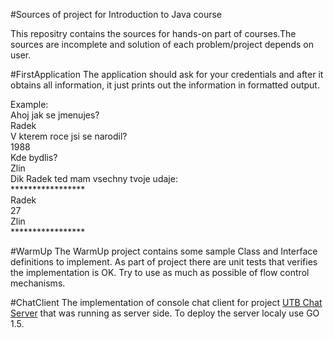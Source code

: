 #Sources of project for Introduction to Java course

This repositry contains the sources for hands-on part of courses.The sources are incomplete
and solution of each problem/project depends on user.



#FirstApplication
The application should ask for your credentials and after it obtains all information, it just prints
out the information in formatted output.


Example:<br />
Ahoj jak se jmenujes?<br />
Radek<br />
V kterem roce jsi se narodil?<br />
1988<br />
Kde bydlis?<br />
Zlin<br />
Dik Radek ted mam vsechny tvoje udaje:<br />
*****************<br />
Radek<br />
27<br />
Zlin<br />
*****************<br />


#WarmUp
The WarmUp project contains some sample Class and Interface definitions to implement. As part of project there are unit tests that verifies the implementation is OK. Try to use as much as possible of flow control mechanisms.


#ChatClient
The implementation of console chat client for project [UTB Chat Server](https://github.com/sohlich/utb_chat_server) that was running as server side. To deploy the server localy use GO 1.5.




